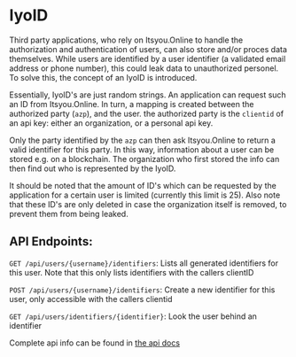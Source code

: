 # IyoID

Third party applications, who rely on Itsyou.Online to handle the authorization and authentication of users, can also store and/or proces data themselves. While users are identified by a user identifier (a validated email address or phone number), this could leak data to unauthorized personel. To solve this, the concept of an IyoID is introduced.

Essentially, IyoID's are just random strings. An application can request such an ID from Itsyou.Online. In turn, a mapping is created between the authorized party (`azp`), and the user. the authorized party is the `clientid` of an api key: either an organization, or a personal api key.

Only the party identified by the `azp` can then ask Itsyou.Online to return a valid identifier for this party. In this way, information about a user can be stored e.g. on a blockchain. The organization who first stored the info can then find out who is represented by the IyoID.

It should be noted that the amount of ID's which can be requested by the application for a certain user is limited (currently this limit is 25). Also note that these ID's are only deleted in case the organization itself is removed, to prevent them from being leaked.

## API Endpoints:

`GET /api/users/{username}/identifiers`: Lists all generated identifiers for this user. Note that this only lists identifiers with the callers clientID

`POST /api/users/{username}/identifiers`: Create a new identifier for this user, only accessible with the callers clientid

`GET /api/users/identifiers/{identifier}`: Look the user behind an identifier

Complete api info can be found in [the api docs](https://itsyou.online/apidocumentation)